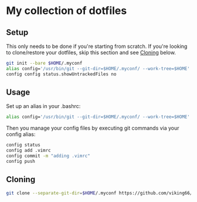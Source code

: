 My collection of dotfiles
=========================
Setup
-----
This only needs to be done if you're starting from scratch. If you're looking to clone/restore your dotfiles, skip this section and see [Cloning](#cloning) below.
``` bash
git init --bare $HOME/.myconf
alias config='/usr/bin/git --git-dir=$HOME/.myconf/ --work-tree=$HOME'
config config status.showUntrackedFiles no
```

Usage
-----
Set up an alias in your .bashrc:
``` bash
alias config='/usr/bin/git --git-dir=$HOME/.myconf/ --work-tree=$HOME'
```
Then you manage your config files by executing git commands via your config alias:
``` bash
config status
config add .vimrc
config commit -m "adding .vimrc"
config push
```

Cloning
-------
``` bash
git clone --separate-git-dir=$HOME/.myconf https://github.com/viking66/myconf.git $HOME
```
